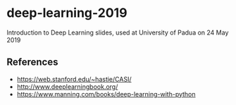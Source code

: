 # deep-learning-2019
Introduction to Deep Learning slides, used at University of Padua on 24 May 2019

## References
* https://web.stanford.edu/~hastie/CASI/
* http://www.deeplearningbook.org/
* https://www.manning.com/books/deep-learning-with-python
